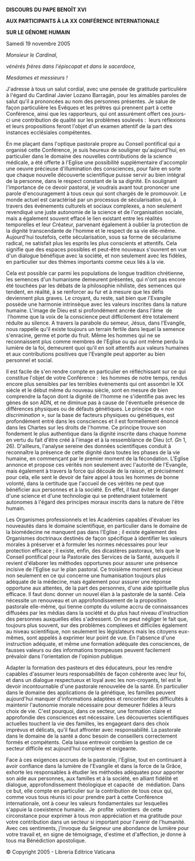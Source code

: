 **DISCOURS** **DU PAPE BENOÎT XVI**

**AUX PARTICIPANTS À LA XX CONFÉRENCE INTERNATIONALE**

**SUR LE GÉNOME HUMAIN**

Samedi 19 novembre 2005

*Monsieur le Cardinal,*

*vénérés frères dans l'épiscopat et dans le sacerdoce,*

*Mesdames et messieurs !*

J'adresse à tous un salut cordial, avec une pensée de gratitude particulière à l'égard du Cardinal Javier Lozano Barragán, pour les aimables paroles de salut qu'il a prononcées au nom des personnes présentes. Je salue de façon particulière les Evêques et les prêtres qui prennent part à cette Conférence, ainsi que les rapporteurs, qui ont assurément offert ces jours-ci une contribution de qualité sur les problèmes soulevés :  leurs réflexions et leurs propositions feront l'objet d'un examen attentif de la part des instances ecclésiales compétentes.

En me plaçant dans l'optique pastorale propre au Conseil pontifical qui a organisé cette Conférence, je suis heureux de souligner qu'aujourd'hui, en particulier dans le domaine des nouvelles contributions de la science médicale, a été offerte à l'Eglise une possibilité supplémentaire d'accomplir une oeuvre précieuse d'illumination des consciences, pour faire en sorte que chaque nouvelle découverte scientifique puisse servir au bien intégral de la personne, dans le respect constant de la sa dignité. En soulignant l'importance de ce devoir pastoral, je voudrais avant tout prononcer une parole d'encouragement à tous ceux qui sont chargés de le promouvoir. Le monde actuel est caractérisé par un processus de sécularisation qui, à travers des événements culturels et sociaux complexes, a non seulement revendiqué une juste autonomie de la science et de l'organisation sociale, mais a également souvent effacé le lien existant entre les réalités temporelles et leur Créateur, parvenant également à oublier la protection de la dignité transcendante de l'homme et le respect de sa vie elle-même. Aujourd'hui toutefois, cette sécularisation, sous sa forme de sécularisme radical, ne satisfait plus les esprits les plus conscients et attentifs. Cela signifie que des espaces possibles et peut-être nouveaux s'ouvrent en vue d'un dialogue bénéfique avec la société, et non seulement avec les fidèles, en particulier sur des thèmes importants comme ceux liés à la vie.

Cela est possible car parmi les populations de longue tradition chrétienne, les semences d'un humanisme demeurent présentes, qui n'ont pas encore été touchées par les débats de la philosophie nihiliste, des semences qui tendent, en réalité, à se renforcer au fur et à mesure que les défis deviennent plus graves. Le croyant, du reste, sait bien que l'Evangile possède une harmonie intrinsèque avec les valeurs inscrites dans la nature humaine. L'image de Dieu est si profondément ancrée dans l'âme  de  l'homme que la voix de la conscience peut difficilement être totalement réduite au silence. A travers la parabole du semeur, Jésus, dans l'Evangile, nous rappelle qu'il existe toujours un terrain fertile dans lequel la semence s'enracine, germe et porte du fruit. Même les hommes qui ne se reconnaissent plus comme membres de l'Eglise ou qui ont même perdu la lumière de la foi, demeurent quoi qu'il en soit attentifs aux valeurs humaines et aux contributions positives que l'Evangile peut apporter au bien personnel et social.

Il est facile de s'en rendre compte en particulier en réfléchissant sur ce qui constitue l'objet de votre Conférence :  les hommes de notre temps, rendus encore plus sensibles par les terribles événements qui ont assombri le XX siècle et le début même du nouveau siècle, sont en mesure de bien comprendre la façon dont la dignité de l'homme ne s'identifie pas avec les gènes de son ADN, et ne diminue pas à cause de l'éventuelle présence de différences physiques ou de défauts génétiques. Le principe de « *non discrimination* », sur la base de facteurs physiques ou génétiques, est profondément entré dans les consciences et il est formellement énoncé dans les Chartes sur les droits de l'homme. Ce principe trouve son fondement le plus authentique dans la dignité inscrite dans chaque homme en vertu du fait d'être créé à l'image et à la ressemblance de Dieu (cf. *Gn* 1, 26). D'ailleurs, l'analyse sereine des données scientifiques conduit à reconnaître la présence de cette dignité dans toutes les phases de la vie humaine, en commençant par le premier moment de la fécondation. L'Eglise annonce et propose ces vérités non seulement avec l'autorité de l'Evangile, mais également à travers la force qui découle de la raison, et précisément pour cela, elle sent le devoir de faire appel à tous les hommes de bonne volonté, dans la certitude que l'accueil de ces vérités ne peut que bénéficier aux personnes et à la société. En effet, il faut éviter le danger d'une science et d'une technologie qui se prétendraient totalement autonomes à l'égard des principes moraux inscrits dans la nature de l'être humain.

Les Organismes professionnels et les Académies capables d'évaluer les nouveautés dans le domaine scientifique, en particulier dans le domaine de la biomédecine ne manquent pas dans l'Eglise ; il existe également des Organismes doctrinaux destinés de façon spécifique à identifier les valeurs morales à préserver et à formuler les normes nécessaires pour leur protection efficace ; il existe, enfin, des dicastères pastoraux, tels que le Conseil pontifical pour la Pastorale des Services de la Santé, auxquels il revient d'élaborer les méthodes opportunes pour assurer une présence incisive de l'Eglise sur le plan pastoral. Ce troisième moment est précieux non seulement en ce qui concerne une humanisation toujours plus adéquate de la médecine, mais également pour assurer une réponse opportune aux attentes, de la part des personnes, d'une aide spirituelle plus efficace. Il faut donc donner un nouvel élan à la pastorale de la santé. Cela nécessite un renouveau et un approfondissement de la proposition pastorale elle-même, qui tienne compte du volume accru de connaissances diffusées par les médias dans la société et du plus haut niveau d'instruction des personnes auxquelles elles s'adressent. On ne peut négliger le fait que, toujours plus souvent, sur des problèmes complexes et difficiles également au niveau scientifique, non seulement les législateurs mais les citoyens eux-mêmes, sont appelés à exprimer leur point de vue. En l'absence d'une instruction adéquate, et même une formation adéquate des consciences, de fausses valeurs ou des informations trompeuses peuvent facilement prévaloir dans l'orientation de l'opinion publique.

Adapter la formation des pasteurs et des éducateurs, pour les rendre capables d'assumer leurs responsabilités de façon cohérente avec leur foi, et dans un dialogue respectueux et loyal avec les non-croyants, tel est le devoir incontournable d'une pastorale renouvelée de la santé. En particulier dans le domaine des applications de la génétique, les familles peuvent aujourd'hui manquer d'informations adaptées et rencontrer des difficultés à maintenir l'autonomie morale nécessaire pour demeurer fidèles à leurs choix de vie. C'est pourquoi, dans ce secteur, une formation claire et approfondie des consciences est nécessaire. Les découvertes scientifiques actuelles touchent la vie des familles, les engageant dans des choix imprévus et délicats, qu'il faut affronter avec responsabilité. La pastorale dans le domaine de la santé a donc besoin de conseillers correctement formés et compétents. Cela laisse entrevoir combien la gestion de ce secteur difficile est aujourd'hui complexe et exigeante.

Face à ces exigences accrues de la pastorale, l'Eglise, tout en continuant à avoir confiance dans la lumière de l'Evangile et dans la force de la Grâce, exhorte les responsables à étudier les méthodes adéquates pour apporter son aide aux personnes, aux familles et à la société, en alliant fidélité et dialogue, approfondissement théologique et capacité  de  médiation. Dans ce but, elle compte en particulier sur la contribution de tous ceux qui, comme vous tous réunis ici pour prendre part à cette Conférence internationale, ont à coeur les valeurs fondamentales sur lesquelles s'appuie la coexistence humaine.  Je  profite  volontiers  de cette circonstance pour exprimer à tous mon appréciation et ma gratitude pour votre contribution dans un secteur si important pour l'avenir de l'humanité. Avec ces sentiments, j'invoque du Seigneur une abondance de lumière pour votre travail et, en signe de témoignage, d'estime et d'affection, je donne à tous ma Bénédiction apostolique.

© Copyright 2005 - Libreria Editrice Vaticana